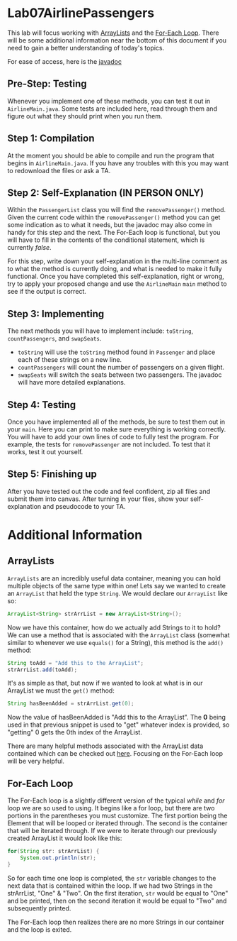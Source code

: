 # Lab07AirlinePassengers
This lab will focus working with [ArrayLists](https://docs.oracle.com/javase/8/docs/api/java/util/ArrayList.html) and the
[For-Each Loop](https://docs.oracle.com/javase/8/docs/technotes/guides/language/foreach.html). There will be some additional information near the bottom of this 
document if you need to gain a better understanding of today's topics.

For ease of access, here is the [javadoc](https://csu-compsci-cs163-4.github.io/Lab07AirlinePassengers/)

## Pre-Step: Testing
Whenever you implement one of these methods, you can test it out in `AirlineMain.java`. Some tests are included here, read through them and figure out what they should print when you run them.

## Step 1: Compilation
At the moment you should be able to compile and run the program that begins in `AirlineMain.java`. If you have any troubles with this you may want to redownload the files or ask a TA.

## Step 2: Self-Explanation (IN PERSON ONLY)
Within the `PassengerList` class you will find the `removePassenger()` method. Given the current code within the `removePassenger()` method you can get some indication as to what it needs,
but the javadoc may also come in handy for this step and the next. The For-Each loop is functional, but 
you will have to fill in the contents of the conditional statement, which is currently *false*.

For this step, write down your self-explanation in the multi-line comment as to what the method is currently doing, and what is needed to make it fully functional. Once you have completed 
this self-explanation, right or wrong, try to apply your proposed change and use the `AirlineMain` `main` method to see if the output is correct.

## Step 3: Implementing
The next methods you will have to implement include: `toString`, `countPassengers`,  and `swapSeats`.  
* `toString` will use the `toString` method found in `Passenger` and place each of these strings on a new line.  
* `countPassengers` will count the number of passengers on a given flight.  
* `swapSeats` will switch the seats between two passengers.
The javadoc will have more detailed explanations.

## Step 4: Testing
Once you have implemented all of the methods, be sure to test them out in your `main`. Here you can print to make sure everything is working correctly. You will have to add your own lines
of code to fully test the program. For example, the tests for `removePassenger` are not included. To test that it works, test it out yourself.

## Step 5: Finishing up
After you have tested out the code and feel confident, zip all files and submit them into canvas.
After turning in your files, show your self-explanation and pseudocode to your TA.

# Additional Information
## ArrayLists
`ArrayLists` are an incredibly useful data container, meaning you can hold multiple objects of the same type within one! Lets say we wanted to create an `ArrayList` that held the type `String`. We would declare our `ArrayList` like so:
```java
ArrayList<String> strArrList = new ArrayList<String>();
```
Now we have this container, how do we actually add Strings to it to hold? We can use a method that is associated with the `ArrayList` class (somewhat similar to whenever we use `equals()` for a String), this method is the `add()` method:
```java
String toAdd = "Add this to the ArrayList";
strArrList.add(toAdd);
```
It's as simple as that, but now if we wanted to look at what is in our ArrayList we must the `get()` method:
```java
String hasBeenAdded = strArrList.get(0);
```
Now the value of hasBeenAdded is "Add this to the ArrayList". The **0** being used in that previous snippet is used to "get" whatever index is provided, so "getting" 0 gets the 0th index of the ArrayList.

There are many helpful methods associated with the ArrayList data contained which can be checked out [here](https://docs.oracle.com/javase/8/docs/api/java/util/ArrayList.html). Focusing on the For-Each loop will be very helpful.

## For-Each Loop
The For-Each loop is a slightly different version of the typical *while* and *for* loop we are so used to using. It begins like a for loop, but there are two portions in the parentheses you must customize. The first portion being the Element that will be looped or iterated through. The second is the container that will be iterated through.
If we were to iterate through our previously created ArrayList it would look like this:
```java
for(String str: strArrList) {
    System.out.println(str);
}
```
So for each time one loop is completed, the `str` variable changes to the next data that is contained within the loop. If we had two Strings in the strArrList, "One" & "Two". On the first iteration, `str` would be equal to "One" and be printed, then on the second iteration it would be equal to "Two" and subsequently printed.

The For-Each loop then realizes there are no more Strings in our container and the loop is exited.
